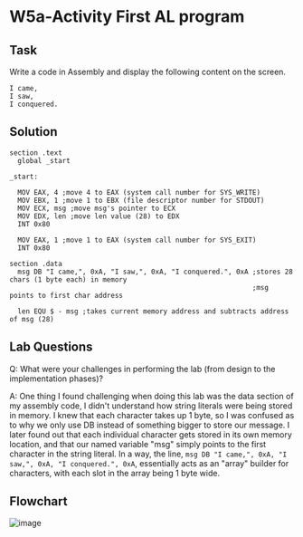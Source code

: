 # W5a-Activity First AL program

## Task

Write a code in Assembly and display the following content on the screen.

```
I came,
I saw,
I conquered.
```

## Solution

```Assembly
section .text
  global _start

_start:

  MOV EAX, 4 ;move 4 to EAX (system call number for SYS_WRITE)
  MOV EBX, 1 ;move 1 to EBX (file descriptor number for STDOUT)
  MOV ECX, msg ;move msg's pointer to ECX
  MOV EDX, len ;move len value (28) to EDX
  INT 0x80

  MOV EAX, 1 ;move 1 to EAX (system call number for SYS_EXIT)
  INT 0x80

section .data
  msg DB "I came,", 0xA, "I saw,", 0xA, "I conquered.", 0xA ;stores 28 chars (1 byte each) in memory
                                                            ;msg points to first char address

  len EQU $ - msg ;takes current memory address and subtracts address of msg (28)
```

## Lab Questions

Q: What were your challenges in performing the lab (from design to the implementation phases)?

A: One thing I found challenging when doing this lab was the data section of my assembly code, I didn't understand how string literals were being stored in memory.  I knew that each character takes up 1 byte, so I was confused as to why we only use DB instead of something bigger to store our message. I later found out that each individual character gets stored in its own memory location, and that our named variable "msg" simply points to the first character in the string literal.  In a way, the line, `msg DB "I came,", 0xA, "I saw,", 0xA, "I conquered.", 0xA`, essentially acts as an "array" builder for characters, with each slot in the array being 1 byte wide.

## Flowchart
![image](https://github.com/user-attachments/assets/3a0bdbac-4748-4223-a6e1-5e38325de97d)

